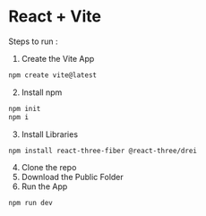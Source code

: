 # React + Vite
Steps to run :

1. Create the Vite App
```bash
npm create vite@latest
```
2. Install npm
```bash
npm init
npm i
```
3. Install Libraries
```bash
npm install react-three-fiber @react-three/drei
```
4. Clone the repo 
5. Download the Public Folder
6. Run the App
```bash
npm run dev
```
